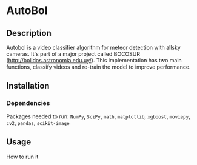 # AutoBol

## Description

Autobol is a video classifier algorithm for meteor detection with allsky cameras. It's part of a major project called BOCOSUR (http://bolidos.astronomia.edu.uy/).
This implementation has two main functions, classify videos and re-train the model to improve performance.

## Installation

### Dependencies

Packages needed to run: ```NumPy```, ```SciPy```, ```math```, ```matplotlib```, ```xgboost```, ```moviepy```, ```cv2```, ```pandas```, ```scikit-image```

## Usage

How to run it
